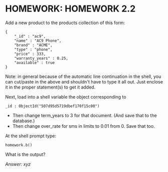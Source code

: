 # HOMEWORK: HOMEWORK 2.2
Add a new product to the products collection of this form:
```
{
	"_id" : "ac9",
	"name" : "AC9 Phone",
	"brand" : "ACME",
	"type" : "phone",
	"price" : 333,
	"warranty_years" : 0.25,
	"available" : true
}
```

Note: in general because of the automatic line continuation in the shell, you can cut/paste in the above and shouldn't have to type it all out.
Just enclose it in the proper statement(s) to get it added.

Next, load into a shell variable the object corresponding to
```
_id : ObjectId("507d95d5719dbef170f15c00")
```
- Then change term_years to 3 for that document. (And save that to the database.)
- Then change over_rate for sms in limits to 0.01 from 0. Save that too.

At the shell prompt type:
```
homework.b()
```

What is the output?

*Answer: xyz*
